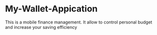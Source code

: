 # My-Wallet-Appication
This is a mobile finance management. It allow to control personal budget and increase your saving efficiency

